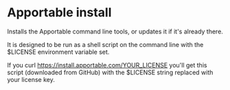 Apportable install
==================

Installs the Apportable command line tools, or updates it if it's already there.

It is designed to be run as a shell script on the command line with the $LICENSE environment variable set.

If you curl https://install.apportable.com/YOUR_LICENSE you'll get this script (downloaded from GitHub) with the $LICENSE string replaced with your license key.
